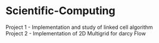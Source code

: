 # Scientific-Computing
Project 1 - Implementation and study of linked cell algorithm     
Project 2 - Implementation of 2D Multigrid for darcy Flow
